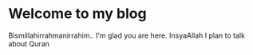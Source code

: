 # Welcome to my blog

Bismillahirrahmanirrahim.. I'm glad you are here. InsyaAllah I plan to talk about Quran
